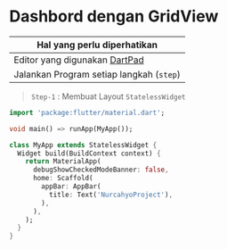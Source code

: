 # Dashbord dengan GridView 

Hal yang perlu diperhatikan |
------------ |
Editor yang digunakan [DartPad](http://dartpad.dartlang.org) |
Jalankan Program setiap langkah (`step`) |


> `Step-1` : Membuat Layout `StatelessWidget`

```dart
import 'package:flutter/material.dart';

void main() => runApp(MyApp());

class MyApp extends StatelessWidget {
  Widget build(BuildContext context) {
    return MaterialApp(
      debugShowCheckedModeBanner: false,
      home: Scaffold(
        appBar: AppBar(
          title: Text('NurcahyoProject'),
        ),
      ),
    );
  }
}
```
